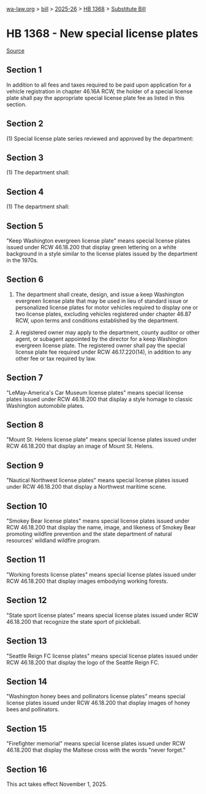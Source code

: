[wa-law.org](/) > [bill](/bill/) > [2025-26](/bill/2025-26/) > [HB 1368](/bill/2025-26/hb/1368/) > [Substitute Bill](/bill/2025-26/hb/1368/S/)

# HB 1368 - New special license plates

[Source](http://lawfilesext.leg.wa.gov/biennium/2025-26/Pdf/Bills/House%20Bills/1368-S.pdf)

## Section 1
In addition to all fees and taxes required to be paid upon application for a vehicle registration in chapter 46.16A RCW, the holder of a special license plate shall pay the appropriate special license plate fee as listed in this section.

## Section 2
(1) Special license plate series reviewed and approved by the department:

## Section 3
(1) The department shall:

## Section 4
(1) The department shall:

## Section 5
"Keep Washington evergreen license plate" means special license plates issued under RCW 46.18.200 that display green lettering on a white background in a style similar to the license plates issued by the department in the 1970s.

## Section 6
1. The department shall create, design, and issue a keep Washington evergreen license plate that may be used in lieu of standard issue or personalized license plates for motor vehicles required to display one or two license plates, excluding vehicles registered under chapter 46.87 RCW, upon terms and conditions established by the department.

2. A registered owner may apply to the department, county auditor or other agent, or subagent appointed by the director for a keep Washington evergreen license plate. The registered owner shall pay the special license plate fee required under RCW 46.17.220(14), in addition to any other fee or tax required by law.

## Section 7
"LeMay-America's Car Museum license plates" means special license plates issued under RCW 46.18.200 that display a style homage to
classic Washington automobile plates.

## Section 8
"Mount St. Helens license plate" means special license plates issued under RCW 46.18.200 that display an image of Mount St. Helens.

## Section 9
"Nautical Northwest license plates" means special license plates issued under RCW 46.18.200 that display a Northwest maritime scene.

## Section 10
"Smokey Bear license plates" means special license plates issued under RCW 46.18.200 that display the name, image, and likeness of Smokey Bear promoting wildfire prevention and the state department of natural resources' wildland wildfire program.

## Section 11
"Working forests license plates" means special license plates issued under RCW 46.18.200 that display images embodying working forests.

## Section 12
"State sport license plates" means special license plates issued under RCW 46.18.200 that recognize the state sport of pickleball.

## Section 13
"Seattle Reign FC license plates" means special license plates issued under RCW 46.18.200 that display the logo of the Seattle Reign FC.

## Section 14
"Washington honey bees and pollinators license plates" means special license plates issued under RCW 46.18.200 that display images of honey bees and pollinators.

## Section 15
"Firefighter memorial" means special license plates issued under RCW 46.18.200 that display the Maltese cross with the words "never forget."

## Section 16
This act takes effect November 1, 2025.
